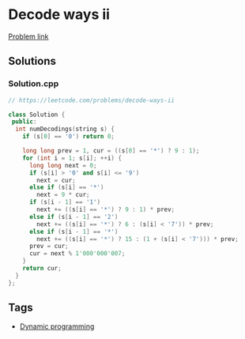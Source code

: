 # Decode ways ii

[Problem link](https://leetcode.com/problems/decode-ways-ii)

## Solutions


### Solution.cpp
```cpp
// https://leetcode.com/problems/decode-ways-ii

class Solution {
 public:
  int numDecodings(string s) {
    if (s[0] == '0') return 0;

    long long prev = 1, cur = ((s[0] == '*') ? 9 : 1);
    for (int i = 1; s[i]; ++i) {
      long long next = 0;
      if (s[i] > '0' and s[i] <= '9')
        next = cur;
      else if (s[i] == '*')
        next = 9 * cur;
      if (s[i - 1] == '1')
        next += ((s[i] == '*') ? 9 : 1) * prev;
      else if (s[i - 1] == '2')
        next += ((s[i] == '*') ? 6 : (s[i] < '7')) * prev;
      else if (s[i - 1] == '*')
        next += ((s[i] == '*') ? 15 : (1 + (s[i] < '7'))) * prev;
      prev = cur;
      cur = next % 1'000'000'007;
    }
    return cur;
  }
};
```
## Tags

* [Dynamic programming](/Collections/dynamic-programming.md#dynamic-programming)
